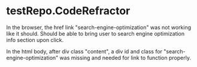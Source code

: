 # testRepo.CodeRefractor

In the browser, the href link "search-engine-optimization" was not working like it should. Should be able to bring user to search engine optimization info section upon click.

In the html body, after div class "content", a div id and class for "search-engine-optimization" was missing and needed for link to function properly.
